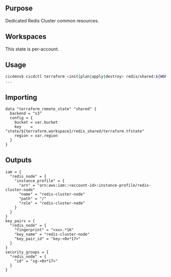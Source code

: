## Purpose
Dedicated Redis Cluster common resources.

## Workspaces
This state is per-account.

## Usage
```bash
cicdenv$ cicdctl terraform <init|plan|apply|destroy> redis/shared:${WORKSPACE}
...
```

## Importing
```hcl
data "terraform_remote_state" "shared" {
  backend = "s3"
  config = {
    bucket = var.bucket
    key    = "state/${terraform.workspace}/redis_shared/terraform.tfstate"
    region = var.region
  }
}
```

## Outputs
```hcl
iam = {
  "redis_node" = {
    "instance_profile" = {
      "arn" = "arn:aws:iam::<account-id>:instance-profile/redis-cluster-node"
      "name" = "redis-cluster-node"
      "path" = "/"
      "role" = "redis-cluster-node"
    }
  }
}
key_pairs = {
  "redis_node" = {
    "fingerprint" = "<xx>.*16"
    "key_name" = "redis-cluster-node"
    "key_pair_id" = "key-<0x*17>"
  }
}
security_groups = {
  "redis_node" = {
    "id" = "sg-<0x*17>"
  }
}
```
